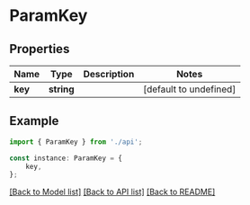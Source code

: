 # ParamKey


## Properties

Name | Type | Description | Notes
------------ | ------------- | ------------- | -------------
**key** | **string** |  | [default to undefined]

## Example

```typescript
import { ParamKey } from './api';

const instance: ParamKey = {
    key,
};
```

[[Back to Model list]](../README.md#documentation-for-models) [[Back to API list]](../README.md#documentation-for-api-endpoints) [[Back to README]](../README.md)
